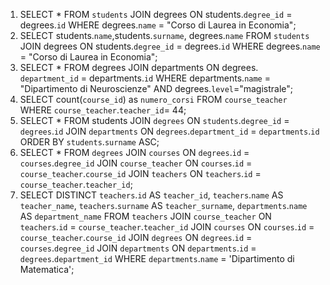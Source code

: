 1) SELECT * FROM `students` JOIN degrees ON students.`degree_id` = degrees.`id` WHERE degrees.`name` = "Corso di Laurea in Economia";
1) SELECT students.`name`,students.`surname`, degrees.`name` FROM `students` JOIN degrees ON students.`degree_id` = degrees.`id` WHERE degrees.`name` = "Corso di Laurea in Economia";
2) SELECT * FROM degrees JOIN departments ON degrees.` department_id`  = departments.`id`  WHERE departments.`name` = "Dipartimento di Neuroscienze" AND degrees.`level`="magistrale"; 
3) SELECT count(`course_id`) as `numero_corsi` FROM `course_teacher` WHERE `course_teacher`.`teacher_id`= 44;
4) SELECT * FROM students JOIN `degrees` ON `students`.`degree_id` = `degrees`.`id` JOIN `departments` ON `degrees`.`department_id` = `departments`.`id` ORDER BY `students`.`surname` ASC;
5) SELECT * FROM `degrees` JOIN `courses` ON `degrees`.`id` = `courses`.`degree_id` JOIN `course_teacher` ON `courses`.`id` = `course_teacher`.`course_id` JOIN `teachers` ON `teachers`.`id` = `course_teacher`.`teacher_id`;
6) SELECT DISTINCT `teachers`.`id` AS `teacher_id`, `teachers`.`name` AS `teacher_name`, `teachers`.`surname` AS `teacher_surname`, `departments`.`name` AS `department_name` FROM `teachers` JOIN `course_teacher` ON `teachers`.`id` = `course_teacher`.`teacher_id` JOIN `courses` ON `courses`.`id` = `course_teacher`.`course_id` JOIN `degrees` ON `degrees`.`id` = `courses`.`degree_id` JOIN `departments` ON `departments`.`id` = `degrees`.`department_id` WHERE `departments`.`name` = 'Dipartimento di Matematica';
   